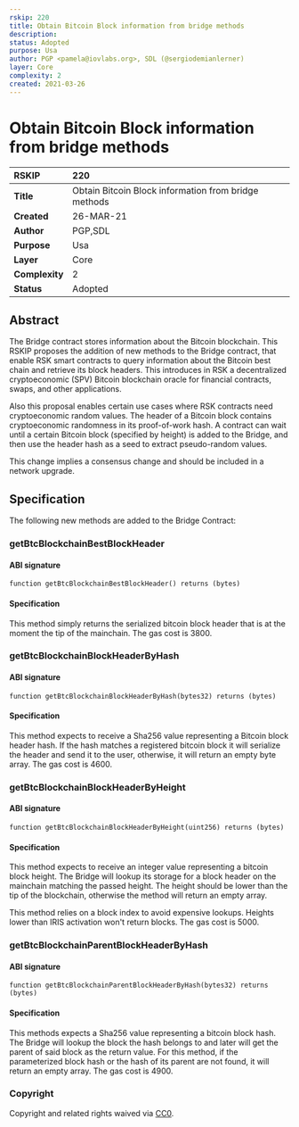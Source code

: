 ```yaml
---
rskip: 220
title: Obtain Bitcoin Block information from bridge methods 
description: 
status: Adopted
purpose: Usa
author: PGP <pamela@iovlabs.org>, SDL (@sergiodemianlerner)
layer: Core
complexity: 2
created: 2021-03-26
---
```

# Obtain Bitcoin Block information from bridge methods

|RSKIP          |220           |
| :------------ |:-------------|
|**Title**      |Obtain Bitcoin Block information from bridge methods |
|**Created**    |26-MAR-21 |
|**Author**     |PGP,SDL |
|**Purpose**    |Usa |
|**Layer**      |Core |
|**Complexity** |2 |
|**Status**     |Adopted |

## Abstract

The Bridge contract stores information about the Bitcoin blockchain. This RSKIP proposes the addition of new methods to the Bridge contract, that enable RSK smart contracts to query information about the Bitcoin best chain and retrieve its block headers. This introduces in RSK a decentralized cryptoeconomic (SPV) Bitcoin blockchain oracle for financial contracts, swaps, and other applications.

Also this proposal enables certain use cases where RSK contracts need cryptoeconomic random values. The header of a Bitcoin block contains cryptoeconomic randomness in its proof-of-work hash. A contract can wait until a certain Bitcoin block (specified by height) is added to the Bridge, and then use the header hash as a seed to extract pseudo-random values.

This change implies a consensus change and should be included in a network upgrade.

## Specification

The following new methods are added to the Bridge Contract:

### getBtcBlockchainBestBlockHeader

#### ABI signature

```
function getBtcBlockchainBestBlockHeader() returns (bytes)
```

#### Specification

This method simply returns the serialized bitcoin block header that is at the moment the tip of the mainchain.
The gas cost is 3800.

### getBtcBlockchainBlockHeaderByHash

#### ABI signature

```
function getBtcBlockchainBlockHeaderByHash(bytes32) returns (bytes)
```

#### Specification

This method expects to receive a Sha256 value representing a Bitcoin block header hash. If the hash matches a registered bitcoin block it will serialize the header and send it to the user, otherwise, it will return an empty byte array.
The gas cost is 4600.

### getBtcBlockchainBlockHeaderByHeight

#### ABI signature

```
function getBtcBlockchainBlockHeaderByHeight(uint256) returns (bytes)
```

#### Specification

This method expects to receive an integer value representing a bitcoin block height. The Bridge will lookup its storage for a block header on the mainchain matching the passed height. The height should be lower than the tip of the blockchain, otherwise the method will return an empty array.

This method relies on a block index to avoid expensive lookups. Heights lower than IRIS activation won't return blocks.
The gas cost is 5000.

### getBtcBlockchainParentBlockHeaderByHash

#### ABI signature

```
function getBtcBlockchainParentBlockHeaderByHash(bytes32) returns (bytes)
```

#### Specification

This methods expects a Sha256 value representing a bitcoin block hash. The Bridge will lookup the block the hash belongs to and later will get the parent of said block as the return value. For this method, if the parameterized block hash or the hash of its parent are not found, it will return an empty array.
The gas cost is 4900.

### Copyright

Copyright and related rights waived via [CC0](https://creativecommons.org/publicdomain/zero/1.0/).

